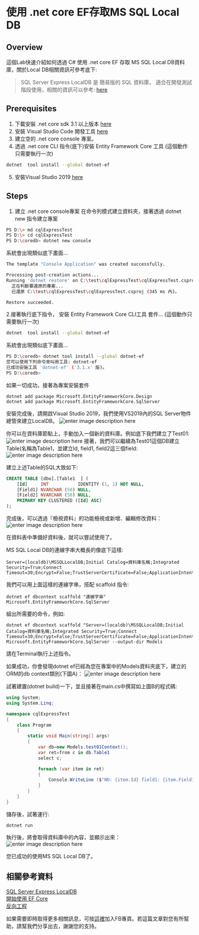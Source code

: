 使用 .net core EF存取MS SQL Local DB
===

## Overview
這個Lab快速介紹如何透過 C# 使用 .net core EF 存取 MS SQL Local DB資料庫，關於Local DB相關資訊可參考底下:

>SQL Server Express LocalDB 是 簡易版的 SQL 資料庫，
適合在開發測試階段使用，相關的資訊可以參考: [here](https://docs.microsoft.com/zh-tw/sql/database-engine/configure-windows/sql-server-express-localdb?view=sql-server-ver15) 

## Prerequisites
1. 下載安裝 .net core sdk 3.1 以上版本 [here](https://dotnet.microsoft.com/download)
2. 安裝 Visual Studio Code 開發工具 [here](https://code.visualstudio.com/download)
3. 建立空的 .net core console 專案。
4. 透過 .net core CLI 指令(底下)安裝  Entity Framework Core 工具 (這個動作只需要執行一次)
```bash
dotnet  tool install --global dotnet-ef
```
5. 安裝Visual Studio 2019 [here](https://visualstudio.microsoft.com/zh-hant/vs/)

## Steps

1. 建立 .net core console專案
在命令列模式建立資料夾，接著透過 dotnet new 指令建立專案
```bash
PS D:\> md cqlExpressTest
PS D:\> cd cqlExpressTest
PS D:\coredb> dotnet new console
```
系統會出現類似底下畫面...
```bash
The template "Console Application" was created successfully.

Processing post-creation actions...
Running 'dotnet restore' on C:\test\cqlExpressTest\cqlExpressTest.csproj...
  正在判斷要還原的專案...
  已還原 C:\test\cqlExpressTest\cqlExpressTest.csproj (345 ms 內)。

Restore succeeded.
```

2.接著執行底下指令， 安裝  Entity Framework Core CLI工具 套件...
(這個動作只需要執行一次)
```bash
dotnet  tool install --global dotnet-ef
```
系統會出現類似底下畫面...
```bash
PS D:\coredb> dotnet tool install --global dotnet-ef  
您可以使用下列命令來叫用工具: dotnet-ef  
已成功安裝工具 'dotnet-ef' ('3.1.x' 版)。  
PS D:\coredb>
```
如果一切成功，接著為專案安裝套件
```
dotnet add package Microsoft.EntityFrameworkCore.Design
dotnet add package Microsoft.EntityFrameworkCore.SqlServer
```

安裝完成後，請開啟Visual Studio 2019，我們使用VS2019內的SQL Server物件總管來建立LocalDB。
![enter image description here](https://i.imgur.com/uwZzAe9.png)

你可以在資料庫節點上，手動加入一個新的資料庫。例如底下我們建立了Test01:
![enter image description here](https://i.imgur.com/X6i492U.png)
接著，我們可以繼續為Test01這個DB建立Table(名稱為Table1，並建立Id, field1, field2這三個field:
![enter image description here](https://i.imgur.com/B7tExc6.png)

建立上述Table的SQL大致如下:
```sql
CREATE TABLE [dbo].[Table1	] (
    [Id]     INT           IDENTITY (1, 1) NOT NULL,
    [Field1] NVARCHAR (50) NULL,
    [Field2] NVARCHAR (50) NULL,
    PRIMARY KEY CLUSTERED ([Id] ASC)
);
```

完成後，可以透過『檢視資料』的功能檢視或新增、編輯修改資料：
![enter image description here](https://i.imgur.com/Y5jotCT.png)
 
在資料表中準備好資料後，就可以嘗試使用了。

MS SQL Local DB的連線字串大概長的像底下這樣:
```
Server=(localdb)\MSSQLLocalDB;Initial Catalog=資料庫名稱;Integrated Security=True;Connect Timeout=30;Encrypt=False;TrustServerCertificate=False;ApplicationIntent=ReadWrite;MultiSubnetFailover=False
```
 我們可以用上面這樣的連線字串，搭配 scaffold 指令:
```
dotnet ef dbcontext scaffold "連線字串" Microsoft.EntityFrameworkCore.SqlServer
```
組出所需要的命令，例如:
```
dotnet ef dbcontext scaffold "Server=(localdb)\MSSQLLocalDB;Initial Catalog=資料庫名稱;Integrated Security=True;Connect Timeout=30;Encrypt=False;TrustServerCertificate=False;ApplicationIntent=ReadWrite;MultiSubnetFailover=False" Microsoft.EntityFrameworkCore.SqlServer --output-dir Models
```
請在Terminal執行上述指令。

如果成功，你會發現dotnet ef已經為您在專案中的Models資料夾底下，建立的ORM的db context類別(下圖A)：
![enter image description here](https://i.imgur.com/EE3DFPm.png)

試著建置(dotnet build)一下，並且接著在main.cs中撰寫如上圖B的程式碼:
```csharp
using System;
using System.Linq;

namespace cqlExpressTest
{
    class Program
    {
        static void Main(string[] args)
        {
            var db=new Models.test01Context();
            var ret=from c in db.Table1
            select c;

            foreach (var item in ret)
            {
                Console.WriteLine ($"NO: {item.Id} field1: {item.Field1} field2: {item.Field2}");
            }
        }
    }
}

```
儲存後，試著運行:
```
dotnet run
```

 執行後，將會取得資料庫中的內容，並顯示出來：
 ![enter image description here](https://i.imgur.com/RiZfDTz.png)

您已成功的使用MS SQL Local DB了。 

相關參考資料
---
[SQL Server Express LocalDB](https://docs.microsoft.com/zh-tw/sql/database-engine/configure-windows/sql-server-express-localdb?view=sql-server-ver15)  
[開始使用 EF Core](https://docs.microsoft.com/zh-tw/ef/core/get-started/?tabs=netcore-cli)    
[反向工程](https://docs.microsoft.com/zh-tw/ef/core/managing-schemas/scaffolding?tabs=dotnet-core-cli)  

如果需要即時取得更多相關訊息，可按[這裡](https://www.facebook.com/DotNetWalker/)加入FB專頁。若這篇文章對您有所幫助，請幫我們分享出去，謝謝您的支持。
